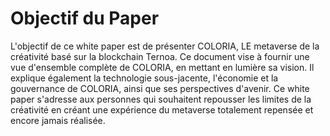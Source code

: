 # Objectif du Paper

L'objectif de ce white paper est de présenter COLORIA, LE metaverse de la créativité basé sur la blockchain Ternoa. Ce document vise à fournir une vue d'ensemble complète de COLORIA, en mettant en lumière sa vision. Il explique également la technologie sous-jacente, l'économie et la gouvernance de COLORIA, ainsi que ses perspectives d'avenir. Ce white paper s'adresse aux personnes qui souhaitent repousser les limites de la créativité en créant une expérience du metaverse totalement repensée et encore jamais réalisée.

